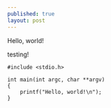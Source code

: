 ```yaml
---
published: true
layout: post
---
```


Hello, world!

testing!

~~~
#include <stdio.h>

int main(int argc, char **argv)
{
    printf("Hello, world!\n");
}
~~~